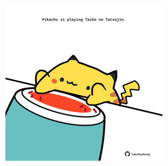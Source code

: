 <!-- built at 19/06/2022, 13:07:07 UTC -->
<p align="center">
  <img width="500" height="500" src="./ReadmeImage.svg">
</p>
